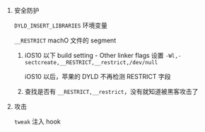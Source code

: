 1. 安全防护

    `DYLD_INSERT_LIBRARIES`  环境变量
    
    `__RESTRICT`  machO 文件的 segment
    
    1. iOS10 以下 build setting - Other linker flags 设置 `-Wl,-sectcreate,__RESTRICT,__restrict,/dev/null`
    
        iOS10 以后，苹果的 DYLD 不再检测 RESTRICT 字段
    
    1. 查找是否有 `__RESTRICT,__restrict`，没有就知道被黑客攻击了

1. 攻击

    `tweak` 注入 hook